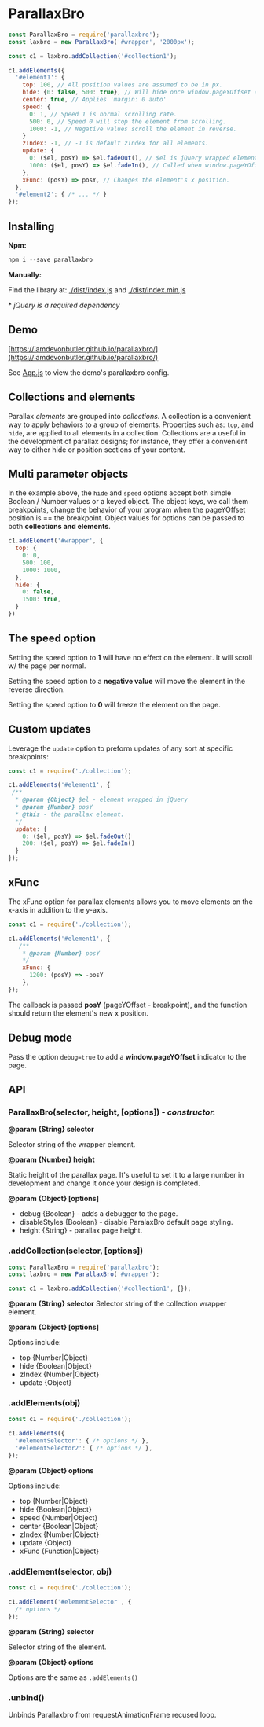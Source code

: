 # ParallaxBro

```javascript
const ParallaxBro = require('parallaxbro');
const laxbro = new ParallaxBro('#wrapper', '2000px');

const c1 = laxbro.addCollection('#collection1');

c1.addElements({
  '#element1': {
    top: 100, // All position values are assumed to be in px.
    hide: {0: false, 500: true}, // Will hide once window.pageYOffset ≈ 500px.
    center: true, // Applies 'margin: 0 auto'
    speed: {
      0: 1, // Speed 1 is normal scrolling rate.
      500: 0, // Speed 0 will stop the element from scrolling.
      1000: -1, // Negative values scroll the element in reverse.
    }
    zIndex: -1, // -1 is default zIndex for all elements.
    update: {
      0: ($el, posY) => $el.fadeOut(), // $el is jQuery wrapped element.
      1000: ($el, posY) => $el.fadeIn(), // Called when window.pageYOffset ≈ 1000.
    },
    xFunc: (posY) => posY, // Changes the element's x position.
  },
  '#element2': { /* ... */ }
});

```

## Installing

**Npm:**

```javascript
npm i --save parallaxbro
```

**Manually:**

Find the library at: [./dist/index.js](https://github.com/iamdevonbutler/parallaxbro/blob/master/dist/index.js) and [./dist/index.min.js](https://github.com/iamdevonbutler/parallaxbro/blob/master/dist/index.min.js)

\* *jQuery is a required dependency*

## Demo

[https://iamdevonbutler.github.io/parallaxbro/](https://iamdevonbutler.github.io/parallaxbro/)

See [App.js](https://github.com/iamdevonbutler/parallaxbro/blob/master/app/app.js) to view the demo's parallaxbro config.


## Collections and elements

Parallax *elements* are grouped into *collections*. A collection is a convenient way to apply behaviors to a group of elements. Properties such as: `top`, and `hide`, are applied to all elements in a collection. Collections are a useful in the development of parallax designs; for instance, they offer a convenient way to either hide or position sections of your content.


## Multi parameter objects
In the example above, the `hide` and `speed` options accept both simple Boolean / Number values or a keyed object. The object keys, we call them breakpoints, change the behavior of your program when the pageYOffset position is == the breakpoint. Object values for options can be passed to both **collections and elements**.

```javascript
c1.addElement('#wrapper', {
  top: {
    0: 0,
    500: 100,
    1000: 1000,
  },
  hide: {
    0: false,
    1500: true,
  }
})
```

## The speed option

Setting the speed option to **1** will have no effect on the element. It will scroll w/ the page per normal.

Setting the speed option to a **negative value** will move the element in the reverse direction.

Setting the speed option to **0** will freeze the element on the page.

## Custom updates

Leverage the `update` option to preform updates of any sort at specific breakpoints:

```javascript
const c1 = require('./collection');

c1.addElements('#element1', {
 /**
  * @param {Object} $el - element wrapped in jQuery
  * @param {Number} posY
  * @this - the parallax element.
  */
  update: {
    0: ($el, posY) => $el.fadeOut()
    200: ($el, posY) => $el.fadeIn()
  }
});
```

## xFunc
The xFunc option for parallax elements allows you to move elements on the x-axis in addition to the y-axis.

```javascript
const c1 = require('./collection');

c1.addElements('#element1', {
   /**
    * @param {Number} posY
    */     
    xFunc: {
      1200: (posY) => -posY
    },
});
```
The callback is passed **posY** (pageYOffset - breakpoint), and the function should return the element's new x position.


## Debug mode
Pass the option `debug=true` to add a **window.pageYOffset** indicator to the page.


## API

### ParallaxBro(selector, height, [options]) *- constructor.*

**@param {String} selector**

Selector string of the wrapper element.

**@param {Number} height**

Static height of the parallax page. It's useful to set it to a large number in development and change it once your design is completed.

**@param {Object} [options]**

* debug {Boolean} - adds a debugger to the page.
* disableStyles {Boolean} - disable ParalaxBro default page styling.
* height {String} - parallax page height.


### .addCollection(selector, [options])

```javascript
const ParallaxBro = require('parallaxbro');
const laxbro = new ParallaxBro('#wrapper');

const c1 = laxbro.addCollection('#collection1', {});

```

**@param {String} selector**
Selector string of the collection wrapper element.

**@param {Object} [options]**

Options include:
* top {Number|Object}
* hide {Boolean|Object}
* zIndex {Number|Object}
* update {Object}


### .addElements(obj)

```javascript
const c1 = require('./collection');

c1.addElements({
  '#elementSelector': { /* options */ },
  '#elementSelector2': { /* options */ },
});

```

**@param {Object} options**

Options include:
* top {Number|Object}
* hide {Boolean|Object}
* speed {Number|Object}
* center {Boolean|Object}
* zIndex {Number|Object}
* update {Object}
* xFunc {Function|Object}


### .addElement(selector, obj)

```javascript
const c1 = require('./collection');

c1.addElement('#elementSelector', {
  /* options */
});
```

**@param {String} selector**

Selector string of the element.


**@param {Object} options**

Options are the same as `.addElements()`

### .unbind()
Unbinds Parallaxbro from requestAnimationFrame recused loop.
